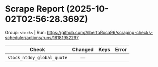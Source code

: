 # Scrape Report (2025-10-02T02:56:28.369Z)

Group: `stocks`  |  Run: https://github.com/AlbertoRoca96/scraping-checks-scheduler/actions/runs/18181952297

| Check | Changed | Keys | Error |
|---|:---:|:--|:--|
| `stock_ntdoy_global_quote` | — |  |  |

